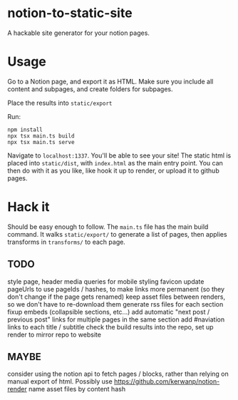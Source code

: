# notion-to-static-site
A hackable site generator for your notion pages.

# Usage
Go to a Notion page, and export it as HTML. Make sure you include all content and subpages, and create folders for
subpages.

Place the results into `static/export`

Run:
```
npm install
npx tsx main.ts build
npx tsx main.ts serve
```

Navigate to `localhost:1337`. You'll be able to see your site! The static html is placed into `static/dist`, with
`index.html` as the main entry point. You can then do with it as you like, like hook it up to render, or upload it
to github pages.

# Hack it
Should be easy enough to follow. The `main.ts` file has the main build command. It walks `static/export/` to generate
a list of pages, then applies transforms in `transforms/` to each page.

## TODO
style page, header
media queries for mobile styling
favicon
update pageUrls to use pageIds / hashes, to make links more permanent (so they don't change if the page gets renamed)
keep asset files between renders, so we don't have to re-download them
generate rss files for each section
fixup embeds (collapsible sections, etc...)
add automatic "next post / previous post" links for multiple pages in the same section
add #naviation links to each title / subtitle
check the build results into the repo, set up render to mirror repo to website

## MAYBE
consider using the notion api to fetch pages / blocks, rather than relying on manual export of html. Possibly use https://github.com/kerwanp/notion-render
name asset files by content hash
